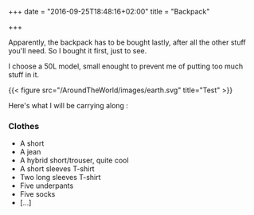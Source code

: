 +++
date = "2016-09-25T18:48:16+02:00"
title = "Backpack"

+++

Apparently, the backpack has to be bought lastly, after all the other stuff
you'll need. So I bought it first, just to see.

I choose a 50L model, small enought to prevent me of putting too much stuff in
it.

{{< figure src="/AroundTheWorld/images/earth.svg" title="Test" >}}
<!--![Test](/AroundTheWorld/images/polaroid.svg "Test")-->

Here's what I will be carrying along :

### Clothes

* A short
* A jean
* A hybrid short/trouser, quite cool
* A short sleeves T-shirt
* Two long sleeves T-shirt
* Five underpants
* Five socks
* [...]

